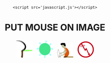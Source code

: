 <!DOCTYPE html>
<html>
   <head>
      <title>Javascript External Script</title>

    <script src='javascript.js'></script>
   </head>
   <style>
   	h1 {text-align: center;}
   	body{text-align: center;}
   </style>
   <body>
  <h1>PUT MOUSE ON IMAGE</h1>
  <img src="1.jpg" class="column" alt="Snow" id="1" width="10%" style="margin: 5px 5px 5px 5px" onmouseover="imageEnlarge1();" onmouseout="imageReset1();">
  <img src="2.jpg" class="column" alt="Snow" id="2" width="10%" style="margin: 5px 5px 5px 5px" onmouseover="imageEnlarge2();" onmouseout="imageReset2();">
  <img src="3.jpg" class="column"  alt="Snow" id="3" width="10%" style="margin: 5px 5px 5px 5px" onmouseover="imageEnlarge3();" onmouseout="imageReset3();">
  <img src="4.jpg" class="column"  alt="Snow" id="4" width="10%" style="margin: 5px 5px 5px 5px" onmouseover="imageEnlarge4();" onmouseout="imageReset4();">

</body>
</html>
